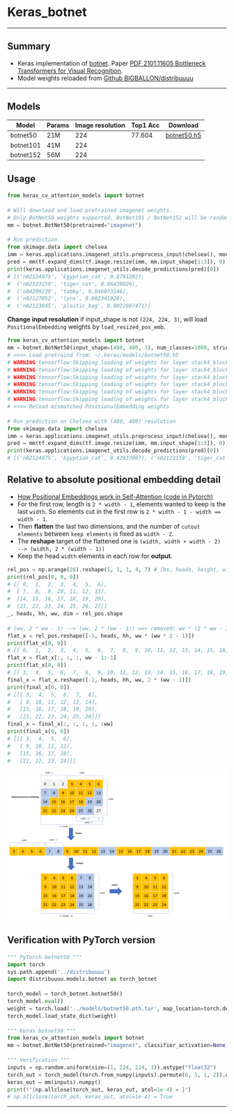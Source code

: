 # Keras_botnet
***

## Summary
  - Keras implementation of [botnet](https://gist.github.com/aravindsrinivas/56359b79f0ce4449bcb04ab4b56a57a2). Paper [PDF 2101.11605 Bottleneck Transformers for Visual Recognition](https://arxiv.org/pdf/2101.11605.pdf).
  - Model weights reloaded from [Github BIGBALLON/distribuuuu](https://github.com/BIGBALLON/distribuuuu)
***

## Models
  | Model        | Params | Image  resolution | Top1 Acc | Download            |
  | ------------ | ------ | ----------------- | -------- | ------------------- |
  | botnet50     | 21M    | 224               | 77.604   | [botnet50.h5](https://github.com/leondgarse/keras_cv_attention_models/releases/download/botnet/botnet50.h5)  |
  | botnet101    | 41M    | 224               |          |  |
  | botnet152    | 56M    | 224               |          |  |
## Usage
  ```py
  from keras_cv_attention_models import botnet

  # Will download and load pretrained imagenet weights.
  # Only BotNet50 weights supported, BotNet101 / BotNet152 will be random inited.
  mm = botnet.BotNet50(pretrained="imagenet")

  # Run prediction
  from skimage.data import chelsea
  imm = keras.applications.imagenet_utils.preprocess_input(chelsea(), mode='torch') # Chelsea the cat
  pred = mm(tf.expand_dims(tf.image.resize(imm, mm.input_shape[1:3]), 0)).numpy()
  print(keras.applications.imagenet_utils.decode_predictions(pred)[0])
  # [('n02124075', 'Egyptian_cat', 0.8791202),
  #  ('n02123159', 'tiger_cat', 0.06439026),
  #  ('n04209239', 'tabby', 0.046073146),
  #  ('n02127052', 'lynx', 0.002341928),
  #  ('n02123045', 'plastic_bag', 0.0022007471)]
  ```
  **Change input resolution** if input_shape is not `(224, 224, 3)`, will load `PositionalEmbedding` weights by `load_resized_pos_emb`.
  ```py
  from keras_cv_attention_models import botnet
  mm = botnet.BotNet50(input_shape=(480, 480, 3), num_classes=1000, strides=1)
  # >>>> Load pretraind from: ~/.keras/models/botnet50.h5
  # WARNING:tensorflow:Skipping loading of weights for layer stack4_block1_2_mhsa due to mismatch in shape ((128, 59) vs (128, 27)).
  # WARNING:tensorflow:Skipping loading of weights for layer stack4_block1_2_mhsa due to mismatch in shape ((128, 59) vs (128, 27)).
  # WARNING:tensorflow:Skipping loading of weights for layer stack4_block2_2_mhsa due to mismatch in shape ((128, 59) vs (128, 27)).
  # WARNING:tensorflow:Skipping loading of weights for layer stack4_block2_2_mhsa due to mismatch in shape ((128, 59) vs (128, 27)).
  # WARNING:tensorflow:Skipping loading of weights for layer stack4_block3_2_mhsa due to mismatch in shape ((128, 59) vs (128, 27)).
  # WARNING:tensorflow:Skipping loading of weights for layer stack4_block3_2_mhsa due to mismatch in shape ((128, 59) vs (128, 27)).
  # >>>> Reload mismatched PositionalEmbedding weights

  # Run prediction on Chelsea with (480, 480) resolution
  from skimage.data import chelsea
  imm = keras.applications.imagenet_utils.preprocess_input(chelsea(), mode='torch') # Chelsea the cat
  pred = mm(tf.expand_dims(tf.image.resize(imm, mm.input_shape[1:3]), 0)).numpy()
  print(keras.applications.imagenet_utils.decode_predictions(pred)[0])
  # [('n02124075', 'Egyptian_cat', 0.42937067), ('n02123159', 'tiger_cat', 0.3643389), ...]
  ```
## Relative to absolute positional embedding detail
  - [How Positional Embeddings work in Self-Attention (code in Pytorch)](https://theaisummer.com/positional-embeddings/)
  - For the first row, length is `2 * width - 1`, elements wanted to keep is the last `width`. So elements cut in the first row is `2 * width - 1 - width == width - 1`.
  - Then **flatten** the last two dimensions, and the number of `cutout elements` between `keep elements` is fixed as `width - 2`.
  - The **reshape** target of the flattened one is `(width, width + width - 2) --> (width, 2 * (width - 1))`
  - Keep the head `width` elements in each row for **output**.
  ```py
  rel_pos = np.arange(28).reshape(1, 1, 1, 4, 7) # [bs, heads, height, width, 2 * width - 1]
  print(rel_pos[0, 0, 0])
  # [[ 0,  1,  2,  3,  4,  5,  6],
  #  [ 7,  8,  9, 10, 11, 12, 13],
  #  [14, 15, 16, 17, 18, 19, 20],
  #  [21, 22, 23, 24, 25, 26, 27]]
  _, heads, hh, ww, dim = rel_pos.shape

  # (ww, 2 * ww - 1) --> (ww, 2 * (ww - 1)) ==> removed: ww * (2 * ww - 1) - ww * 2 * (ww - 1) == ww
  flat_x = rel_pos.reshape([-1, heads, hh, ww * (ww * 2 - 1)])
  print(flat_x[0, 0])
  # [[ 0,  1,  2,  3,  4,  5,  6,  7,  8,  9, 10, 11, 12, 13, 14, 15, 16, 17, 18, 19, 20, 21, 22, 23, 24, 25, 26, 27]]
  flat_x = flat_x[:, :, :, ww - 1:-1]
  print(flat_x[0, 0])
  # [[ 3,  4,  5,  6,  7,  8,  9, 10, 11, 12, 13, 14, 15, 16, 17, 18, 19, 20, 21, 22, 23, 24, 25, 26]]
  final_x = flat_x.reshape([-1, heads, hh, ww, 2 * (ww - 1)])
  print(final_x[0, 0])
  # [[[ 3,  4,  5,  6,  7,  8],
  #   [ 9, 10, 11, 12, 13, 14],
  #   [15, 16, 17, 18, 19, 20],
  #   [21, 22, 23, 24, 25, 26]]]
  final_x = final_x[:, :, :, :, :ww]
  print(final_x[0, 0])
  # [[[ 3,  4,  5,  6],
  #   [ 9, 10, 11, 12],
  #   [15, 16, 17, 18],
  #   [21, 22, 23, 24]]]
  ```
  ![](rel_to_abs.png)
## Verification with PyTorch version
  ```py
  """ PyTorch botnet50 """
  import torch
  sys.path.append('../distribuuuu')
  import distribuuuu.models.botnet as torch_botnet

  torch_model = torch_botnet.botnet50()
  torch_model.eval()
  weight = torch.load('../models/botnet50.pth.tar', map_location=torch.device('cpu'))
  torch_model.load_state_dict(weight)

  """ Keras botnet50 """
  from keras_cv_attention_models import botnet
  mm = botnet.BotNet50(pretrained="imagenet", classifier_activation=None)

  """ Verification """
  inputs = np.random.uniform(size=(1, 224, 224, 3)).astype("float32")
  torch_out = torch_model(torch.from_numpy(inputs).permute(0, 3, 1, 2)).detach().numpy()
  keras_out = mm(inputs).numpy()
  print(f"{np.allclose(torch_out, keras_out, atol=1e-4) = }")
  # np.allclose(torch_out, keras_out, atol=1e-4) = True
  ```
***
